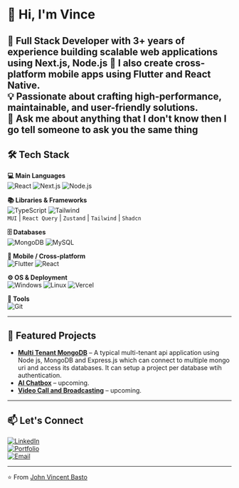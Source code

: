 # 👋 Hi, I'm Vince  

🚀 **Full Stack Developer** with 3+ years of experience building scalable web applications using **Next.js**, **Node.js**
📱 I also create cross-platform mobile apps using **Flutter** and **React Native**.  
💡 Passionate about crafting high-performance, maintainable, and user-friendly solutions.  
💬 Ask me about anything that I don't know then I go tell someone to ask you the same thing
---

## 🛠 Tech Stack  

**💻 Main Languages**  
![React](https://skillicons.dev/icons?i=react) ![Next.js](https://skillicons.dev/icons?i=nextjs) ![Node.js](https://skillicons.dev/icons?i=nodejs)

**📚 Libraries & Frameworks**  
![TypeScript](https://skillicons.dev/icons?i=typescript) ![Tailwind](https://skillicons.dev/icons?i=tailwind)  
`MUI` | `React Query` | `Zustand` | `Tailwind` | `Shadcn` 

**🗄 Databases**  
![MongoDB](https://skillicons.dev/icons?i=mongodb) ![MySQL](https://skillicons.dev/icons?i=mysql)

**📱 Mobile / Cross-platform**  
![Flutter](https://skillicons.dev/icons?i=flutter) ![React](https://skillicons.dev/icons?i=react)

**⚙ OS & Deployment**  
![Windows](https://skillicons.dev/icons?i=windows) ![Linux](https://skillicons.dev/icons?i=linux) ![Vercel](https://skillicons.dev/icons?i=vercel)

**🧰 Tools**  
![Git](https://skillicons.dev/icons?i=git)

---

## 📌 Featured Projects  

- [**Multi Tenant MongoDB**](https://github.com/jvincentbasto/multi-tenant-mongodb) – A typical multi-tenant api application using Node js, MongoDB and Express.js which can connect to multiple mongo uri and access its databases. It can setup a project per database wtih authentication.  
- [**AI Chatbox**]() – upcoming.  
- [**Video Call and Broadcasting**]() – upcoming.  

---

## 📫 Let's Connect  

[![LinkedIn](https://img.shields.io/badge/LinkedIn-0A66C2?style=for-the-badge&logo=linkedin&logoColor=white)](https://linkedin.com/in/jvincentbasto)  
[![Portfolio](https://img.shields.io/badge/Portfolio-000?style=for-the-badge&logo=About.me&logoColor=white)](https://www.jvincentbasto.xyz)  
[![Email](https://img.shields.io/badge/Email-D14836?style=for-the-badge&logo=gmail&logoColor=white)](mailto:jvincentbasto@gmail.com)  

---
⭐️ From [John Vincent Basto](https://github.com/jvincentbasto)
